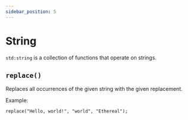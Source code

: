 ```yaml
---
sidebar_position: 5
---
```


# String

`std:string` is a collection of functions that operate on strings.

## `replace()`

Replaces all occurrences of the given string with the given replacement.

Example:

```etrl
replace("Hello, world!", "world", "Ethereal");
```